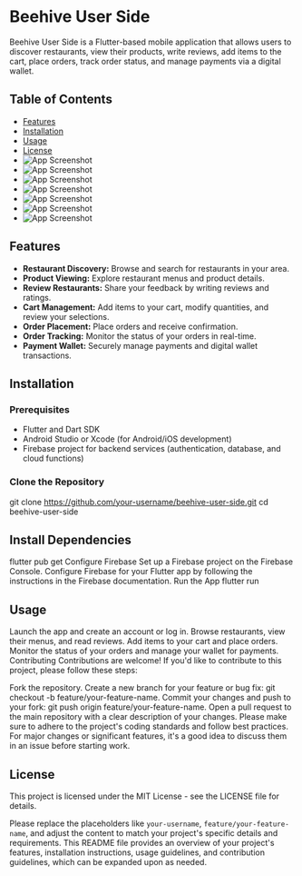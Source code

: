 # Beehive User Side

Beehive User Side is a Flutter-based mobile application that allows users to discover restaurants, view their products, write reviews, add items to the cart, place orders, track order status, and manage payments via a digital wallet.

## Table of Contents

- [Features](#features)
- [Installation](#installation)
- [Usage](#usage)
- [License](#license)
- ![App Screenshot](assets/Screenshot_2023-10-04-15-26-08-552_com.appforce.beehive.png)
- ![App Screenshot](assets/Screenshot_2023-10-04-15-26-22-626_com.appforce.beehive.jpg)
- ![App Screenshot](assets/Screenshot_2023-10-04-15-26-39-879_com.appforce.beehive.jpg)
- ![App Screenshot](assets/Screenshot_2023-10-04-15-27-15-610_com.appforce.beehive.jpg)
- ![App Screenshot](assets/Screenshot_2023-10-04-15-27-25-975_com.appforce.beehive.jpg)
- ![App Screenshot](assets/Screenshot_2023-10-04-15-27-30-458_com.appforce.beehive.jpg)
- ![App Screenshot](assets/Screenshot_2023-10-04-15-27-46-592_com.appforce.beehive.jpg)

## Features

- **Restaurant Discovery:** Browse and search for restaurants in your area.
- **Product Viewing:** Explore restaurant menus and product details.
- **Review Restaurants:** Share your feedback by writing reviews and ratings.
- **Cart Management:** Add items to your cart, modify quantities, and review your selections.
- **Order Placement:** Place orders and receive confirmation.
- **Order Tracking:** Monitor the status of your orders in real-time.
- **Payment Wallet:** Securely manage payments and digital wallet transactions.

## Installation

### Prerequisites

- Flutter and Dart SDK
- Android Studio or Xcode (for Android/iOS development)
- Firebase project for backend services (authentication, database, and cloud functions)

### Clone the Repository

git clone https://github.com/your-username/beehive-user-side.git
cd beehive-user-side
## Install Dependencies
flutter pub get
Configure Firebase
Set up a Firebase project on the Firebase Console.
Configure Firebase for your Flutter app by following the instructions in the Firebase documentation.
Run the App
flutter run
## Usage
Launch the app and create an account or log in.
Browse restaurants, view their menus, and read reviews.
Add items to your cart and place orders.
Monitor the status of your orders and manage your wallet for payments.
Contributing
Contributions are welcome! If you'd like to contribute to this project, please follow these steps:

Fork the repository.
Create a new branch for your feature or bug fix: git checkout -b feature/your-feature-name.
Commit your changes and push to your fork: git push origin feature/your-feature-name.
Open a pull request to the main repository with a clear description of your changes.
Please make sure to adhere to the project's coding standards and follow best practices. For major changes or significant features, it's a good idea to discuss them in an issue before starting work.

## License
This project is licensed under the MIT License - see the LICENSE file for details.

Please replace the placeholders like `your-username`, `feature/your-feature-name`, and adjust the content to match your project's specific details and requirements. This README file provides an overview of your project's features, installation instructions, usage guidelines, and contribution guidelines, which can be expanded upon as needed.





